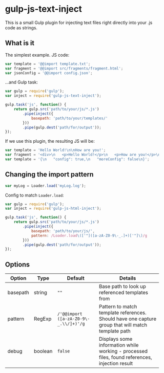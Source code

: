 # gulp-js-text-inject

This is a small Gulp plugin for injecting text files right directly into your .js code as strings.

## What is it

The simplest example. JS code:

```js
var template = '@@import template.txt';
var fragment = '@@import src/fragments/fragment.html';
var jsonConfig = '@@import config.json';
```

...and Gulp task:

```js
var gulp = require('gulp');
var inject = require('gulp-js-text-inject');

gulp.task('js', function() {
    return gulp.src('path/to/your/js/*.js')
        .pipe(inject({
            basepath: 'path/to/your/templates/'
        }))
        .pipe(gulp.dest('path/for/output'));
});
```

If we use this plugin, the resulting JS will be:

```js
var template = 'Hello World!\n\nHow are you!';
var fragment = '<div>\n   <p>Hello World!</p>\n   <p>How are you!</p>\n</div>';
var template = '{\n   "config": true,\n   "moreConfig": false\n}';
```

## Changing the import pattern

```js
var myLog = Loader.load('myLog.log');
```

Config to match `Loader.load`:

```js
var gulp = require('gulp');
var inject = require('gulp-js-html-inject');

gulp.task('js', function() {
    return gulp.src('path/to/your/js/*.js')
        .pipe(inject({
            basepath: 'path/to/your/js/',
            pattern: /Loader.load\(['"]([a-zA-Z0-9\-_.]+)['"]\)/g
        }))
        .pipe(gulp.dest('path/for/output'));
});
```

## Options

Option | Type | Default | Details
------ | ---- | ------- | -------
basepath | string | `""` | Base path to look up referenced templates from
pattern | RegExp | `/'@@import ([a-zA-Z0-9\-_.\\/]+)'/g` | Pattern to match template references. Should have one capture group that will match template path
debug | boolean | `false` | Displays some information while working - processed files, found references, injection result
